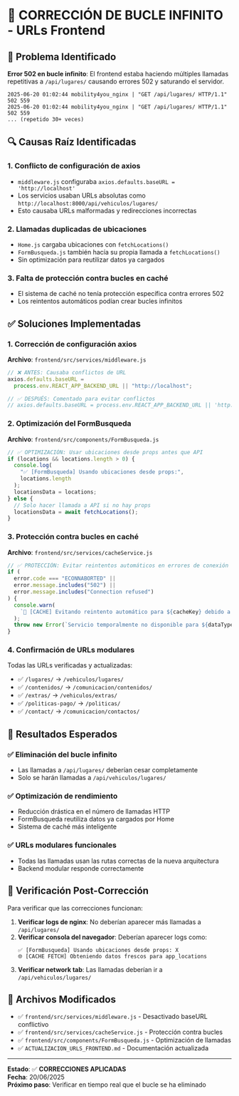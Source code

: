 # 🔧 CORRECCIÓN DE BUCLE INFINITO - URLs Frontend

## 🚨 Problema Identificado

**Error 502 en bucle infinito**: El frontend estaba haciendo múltiples llamadas repetitivas a `/api/lugares/` causando errores 502 y saturando el servidor.

```
2025-06-20 01:02:44 mobility4you_nginx | "GET /api/lugares/ HTTP/1.1" 502 559
2025-06-20 01:02:44 mobility4you_nginx | "GET /api/lugares/ HTTP/1.1" 502 559
... (repetido 30+ veces)
```

## 🔍 Causas Raíz Identificadas

### 1. **Conflicto de configuración de axios**

- `middleware.js` configuraba `axios.defaults.baseURL = 'http://localhost'`
- Los servicios usaban URLs absolutas como `http://localhost:8000/api/vehiculos/lugares/`
- Esto causaba URLs malformadas y redirecciones incorrectas

### 2. **Llamadas duplicadas de ubicaciones**

- `Home.js` cargaba ubicaciones con `fetchLocations()`
- `FormBusqueda.js` también hacía su propia llamada a `fetchLocations()`
- Sin optimización para reutilizar datos ya cargados

### 3. **Falta de protección contra bucles en caché**

- El sistema de caché no tenía protección específica contra errores 502
- Los reintentos automáticos podían crear bucles infinitos

## ✅ Soluciones Implementadas

### 1. **Corrección de configuración axios**

**Archivo**: `frontend/src/services/middleware.js`

```javascript
// ❌ ANTES: Causaba conflictos de URL
axios.defaults.baseURL =
  process.env.REACT_APP_BACKEND_URL || "http://localhost";

// ✅ DESPUÉS: Comentado para evitar conflictos
// axios.defaults.baseURL = process.env.REACT_APP_BACKEND_URL || 'http://localhost';
```

### 2. **Optimización del FormBusqueda**

**Archivo**: `frontend/src/components/FormBusqueda.js`

```javascript
// ✅ OPTIMIZACIÓN: Usar ubicaciones desde props antes que API
if (locations && locations.length > 0) {
  console.log(
    "✅ [FormBusqueda] Usando ubicaciones desde props:",
    locations.length
  );
  locationsData = locations;
} else {
  // Solo hacer llamada a API si no hay props
  locationsData = await fetchLocations();
}
```

### 3. **Protección contra bucles en caché**

**Archivo**: `frontend/src/services/cacheService.js`

```javascript
// ✅ PROTECCIÓN: Evitar reintentos automáticos en errores de conexión
if (
  error.code === "ECONNABORTED" ||
  error.message.includes("502") ||
  error.message.includes("Connection refused")
) {
  console.warn(
    `🚫 [CACHE] Evitando reintento automático para ${cacheKey} debido a error de conexión`
  );
  throw new Error(`Servicio temporalmente no disponible para ${dataType}`);
}
```

### 4. **Confirmación de URLs modulares**

Todas las URLs verificadas y actualizadas:

- ✅ `/lugares/` → `/vehiculos/lugares/`
- ✅ `/contenidos/` → `/comunicacion/contenidos/`
- ✅ `/extras/` → `/vehiculos/extras/`
- ✅ `/politicas-pago/` → `/politicas/`
- ✅ `/contact/` → `/comunicacion/contactos/`

## 🎯 Resultados Esperados

### ✅ **Eliminación del bucle infinito**

- Las llamadas a `/api/lugares/` deberían cesar completamente
- Solo se harán llamadas a `/api/vehiculos/lugares/`

### ✅ **Optimización de rendimiento**

- Reducción drástica en el número de llamadas HTTP
- FormBusqueda reutiliza datos ya cargados por Home
- Sistema de caché más inteligente

### ✅ **URLs modulares funcionales**

- Todas las llamadas usan las rutas correctas de la nueva arquitectura
- Backend modular responde correctamente

## 🧪 Verificación Post-Corrección

Para verificar que las correcciones funcionan:

1. **Verificar logs de nginx**: No deberían aparecer más llamadas a `/api/lugares/`
2. **Verificar consola del navegador**: Deberían aparecer logs como:
   ```
   ✅ [FormBusqueda] Usando ubicaciones desde props: X
   🌐 [CACHE FETCH] Obteniendo datos frescos para app_locations
   ```
3. **Verificar network tab**: Las llamadas deberían ir a `/api/vehiculos/lugares/`

## 📝 Archivos Modificados

- ✅ `frontend/src/services/middleware.js` - Desactivado baseURL conflictivo
- ✅ `frontend/src/services/cacheService.js` - Protección contra bucles
- ✅ `frontend/src/components/FormBusqueda.js` - Optimización de llamadas
- ✅ `ACTUALIZACION_URLS_FRONTEND.md` - Documentación actualizada

---

**Estado**: ✅ **CORRECCIONES APLICADAS**  
**Fecha**: 20/06/2025  
**Próximo paso**: Verificar en tiempo real que el bucle se ha eliminado
